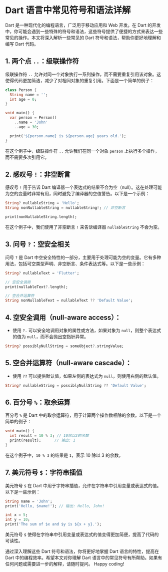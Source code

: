 # Dart 语言中常见符号和语法详解

Dart 是一种现代化的编程语言，广泛用于移动应用和 Web 开发。在 Dart 的开发中，你可能会遇到一些特殊的符号和语法，这些符号提供了便捷的方式来表达一些常见的操作。本文将深入解析一些常见的 Dart 符号和语法，帮助你更好地理解和编写 Dart 代码。

## 1. 两个点 `..`：级联操作符

级联操作符 `..` 允许对同一个对象执行一系列操作，而不需要重复引用该对象。这使得代码更加简洁，减少了对相同对象的重复引用。下面是一个简单的例子：

```dart
class Person {
  String name = '';
  int age = 0;
}

void main() {
  var person = Person()
    ..name = 'John'
    ..age = 30;

  print('${person.name} is ${person.age} years old.');
}
```

在这个例子中，级联操作符 `..` 允许我们在同一个对象 `person` 上执行多个操作，而不需要多次引用它。

## 2. 感叹号 `!`：非空断言

感叹号 `!` 用于告诉 Dart 编译器一个表达式的结果不会为空（null）。这在处理可能为空的变量时非常有用，同时避免了编译器的空值警告。以下是一个示例：

```dart
String? nullableString = 'Hello';
String nonNullableString = nullableString!; // 非空断言

print(nonNullableString.length);
```

在这个例子中，我们使用了非空断言 `!` 来告诉编译器 `nullableString` 不会为空。

## 3. 问号 `?`：空安全相关

问号 `?` 是 Dart 中空安全特性的一部分，主要用于处理可能为空的变量。它有多种用法，包括可空类型声明、非空断言、条件表达式等。以下是一些示例：

```dart
String? nullableText = 'Flutter';

// 空安全调用
print(nullableText?.length);

// 空合并运算符
String nonNullableText = nullableText ?? 'Default Value';
```
## 4. **空安全调用（null-aware access）：**
   - 使用 `?.` 可以安全地调用对象的属性或方法，如果对象为 `null`，则整个表达式的值为 `null`，而不会抛出空指针异常。

   ```dart
   String? possiblyNullString = someObject?.stringValue;
   ```

## 5. **空合并运算符（null-aware cascade）：**
   - 使用 `??` 可以提供默认值，如果左侧的表达式为 `null`，则使用右侧的默认值。

   ```dart
   String? nullableString = possiblyNullString ?? 'Default Value';
   ```

## 6. 百分号 `%`：取余运算

百分号 `%` 是 Dart 中的取余运算符，用于计算两个操作数相除的余数。以下是一个简单的例子：

```dart
void main() {
  int result = 10 % 3; // 10除以3的余数
  print(result);      // 输出: 1
}
```

在这个例子中，`10 % 3` 的结果是 `1`，表示 10 除以 3 的余数。

## 7. 美元符号 `$`：字符串插值

美元符号 `$` 在 Dart 中用于字符串插值，允许在字符串中引用变量或表达式的值。以下是一些示例：

```dart
String name = 'John';
print('Hello, $name!'); // 输出: Hello, John!

int x = 5;
int y = 10;
print('The sum of $x and $y is ${x + y}.');
```

美元符号 `$` 使得在字符串中引用变量或表达式的值变得更加简便，提高了代码的可读性。

通过深入理解这些 Dart 符号和语法，你将更好地掌握 Dart 语言的特性，提高在 Dart 中的编程效率。希望本文对你理解 Dart 语言中的常见符号有所帮助。如果有任何问题或需要进一步的解释，请随时提问。 Happy coding!
